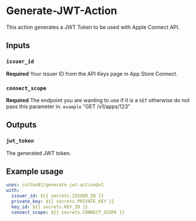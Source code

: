 # Generate-JWT-Action

This action generates a JWT Token to be used with Apple Connect API.

## Inputs

### `issuer_id`

**Required** Your issuer ID from the API Keys page in App Store Connect.

### `connect_scope`

**Required** The endpoint you are wanting to use if it is a `GET` otherwise do not pass this parameter in. `example` "GET /v1/apps/123"

## Outputs

### `jwt_token`

The generated JWT token.

## Example usage

```yaml
uses: colton81/generate-jwt-action@v1
with:
  issuer_id: ${{ secrets.ISSUER_ID }}
  private_key: ${{ secrets.PRIVATE_KEY }}
  key_id: ${{ secrets.KEY_ID }}
  connect_scope: ${{ secrets.CONNECT_SCOPE }}
```
